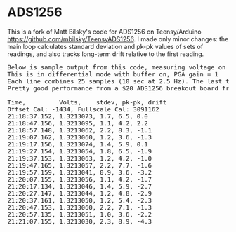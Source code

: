 # ADS1256
This is a fork of Matt Bilsky's code for ADS1256 on Teensy/Arduino https://github.com/mbilsky/TeensyADS1256. I made only minor changes: the main loop calculates standard deviation and pk-pk values of sets of readings, and also tracks long-term drift relative to the first reading.

<pre>
Below is sample output from this code, measuring voltage on one NiCd AA battery at around 1.32 V.
This is in differential mode with buffer on, PGA gain = 1
Each line combines 25 samples (10 sec at 2.5 Hz). The last three columns in units of microvolts.
Pretty good performance from a $20 ADS1256 breakout board from Ebay.

Time,         Volts,    stdev, pk-pk, drift
Offset Cal: -1434, Fullscale Cal: 3091162
21:18:37.152, 1.3213073, 1.7, 6.5, 0.0
21:18:47.156, 1.3213095, 1.1, 4.2, 2.2
21:18:57.148, 1.3213062, 2.2, 8.3, -1.1
21:19:07.162, 1.3213060, 1.2, 3.6, -1.3
21:19:17.156, 1.3213074, 1.4, 5.9, 0.1
21:19:27.154, 1.3213054, 1.8, 6.5, -1.9
21:19:37.153, 1.3213063, 1.2, 4.2, -1.0
21:19:47.165, 1.3213057, 2.2, 7.7, -1.6
21:19:57.159, 1.3213041, 0.9, 3.6, -3.2
21:20:07.155, 1.3213056, 1.1, 4.2, -1.7
21:20:17.134, 1.3213046, 1.4, 5.9, -2.7
21:20:27.147, 1.3213044, 1.2, 4.8, -2.9
21:20:37.161, 1.3213050, 1.2, 5.4, -2.3
21:20:47.153, 1.3213060, 2.2, 7.1, -1.3
21:20:57.135, 1.3213051, 1.0, 3.6, -2.2
21:21:07.155, 1.3213030, 2.3, 8.9, -4.3
</pre>
